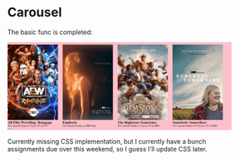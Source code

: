 # Carousel

The basic func is completed:

![demo](img/demo.gif)

Currently missing CSS implementation, but I currently have a bunch assignments due over this weekend, so I guess I'll update CSS later.
